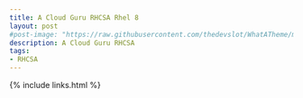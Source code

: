 ```yaml
---
title: A Cloud Guru RHCSA Rhel 8
layout: post
#post-image: "https://raw.githubusercontent.com/thedevslot/WhatATheme/master/assets/images/What%20is%20Jekyll%20and%20How%20to%20use%20it.png?token=AHMQUELVG36IDSA4SZEZ5P26Z64IW"
description: A Cloud Guru RHCSA
tags:
- RHCSA
---
```


{% include links.html %}
